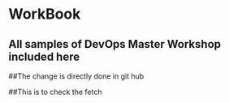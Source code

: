 # WorkBook
## All samples of DevOps Master Workshop included here

##The change is directly done in git hub

##This is to check the fetch
